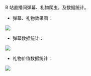 B 站直播间弹幕、礼物爬虫，及数据统计。

-   弹幕、礼物效果图：

 ![](http://p2j5s8fmr.bkt.clouddn.com/run.png)



-   弹幕数据统计：

  ![](http://p2j5s8fmr.bkt.clouddn.com/danmu.png)



-   礼物价值数据统计：

 ![](http://p2j5s8fmr.bkt.clouddn.com/gifts.png)